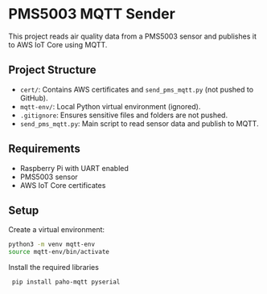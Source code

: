 # PMS5003 MQTT Sender

This project reads air quality data from a PMS5003 sensor and publishes it to AWS IoT Core using MQTT.

## Project Structure

- `cert/`: Contains AWS certificates and `send_pms_mqtt.py` (not pushed to GitHub).
- `mqtt-env/`: Local Python virtual environment (ignored).
- `.gitignore`: Ensures sensitive files and folders are not pushed.
- `send_pms_mqtt.py`: Main script to read sensor data and publish to MQTT.

## Requirements

- Raspberry Pi with UART enabled
- PMS5003 sensor
- AWS IoT Core certificates

## Setup
Create a virtual environment:
   ```bash
   python3 -m venv mqtt-env
   source mqtt-env/bin/activate
  ```
Install the required libraries
  ```bash
   pip install paho-mqtt pyserial
```

